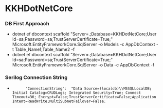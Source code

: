 # KKHDotNetCore
### DB First Approach
- dotnet ef dbcontext scaffold "Server=.;Database=KKHDotNetCore;User Id=sa;Password=sa;TrustServerCertificate=True;" Microsoft.EntityFrameworkCore.SqlServer -o Models -c AppDbContext -t Table_Name1,Table_Name2 -f
- dotnet ef dbcontext scaffold "Server=.;Database=KKHDotNetCore;User Id=sa;Password=sa;TrustServerCertificate=True;" Microsoft.EntityFrameworkCore.SqlServer -o Data -c AppDbContext  -f

### Serilog Connection String
-           "ConnectionString":  "Data Source=(localdb)\\MSSQLLocalDB; Initial Catalog=CRUDLogs; Integrated Security=True; Connect Timeout=30; Encrypt=False;TrustServerCertificate=False;Application Intent=ReadWrite;MultiSubnetFailover=False;
